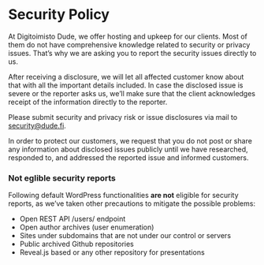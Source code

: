 # Security Policy

At Digitoimisto Dude, we offer hosting and upkeep for our clients. Most of them do not have comprehensive knowledge related to security or privacy issues. That’s why we are asking you to report the security issues directly to us.

After receiving a disclosure, we will let all affected customer know about that with all the important details included. In case the disclosed issue is severe or the reporter asks us, we’ll make sure that the client acknowledges receipt of the information directly to the reporter.

Please submit security and privacy risk or issue disclosures via mail to [security@dude.fi](mailto:security@dude.fi).

In order to protect our customers, we request that you do not post or share any information about disclosed issues publicly until we have researched, responded to, and addressed the reported issue and informed customers.

### Not eglible security reports

Following default WordPress functionalities **are not** eligible for security reports, as we’ve taken other precautions to mitigate the possible problems:

* Open REST API /users/ endpoint
* Open author archives (user enumeration)
* Sites under subdomains that are not under our control or servers
* Public archived Github repositories
* Reveal.js based or any other repository for presentations
